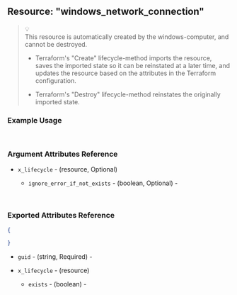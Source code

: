 ## Resource: "windows_network_connection"

> :bulb:  
> This resource is automatically created by the windows-computer, and cannot be destroyed.
>   
> - Terraform's "Create" lifecycle-method imports the resource, saves the imported state so it can be reinstated at a later time, and updates the resource based on the attributes in the Terraform configuration. 
>  
> - Terraform's "Destroy" lifecycle-method reinstates the originally imported state. 

### Example Usage

<br/>

### Argument Attributes Reference

- `x_lifecycle` - (resource, Optional)

  - `ignore_error_if_not_exists` - (boolean, Optional) -  

<br/>

### Exported Attributes Reference

```json
{
    
}
```

- `guid` - (string, Required) -  

- `x_lifecycle` - (resource)

  - `exists` - (boolean) -  

<br/>
